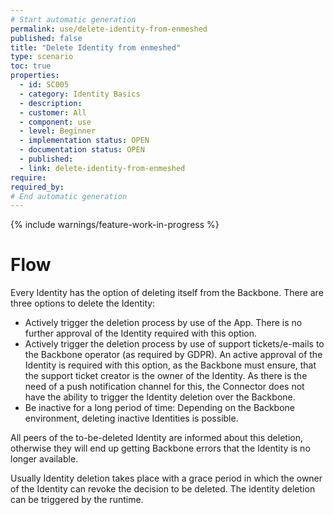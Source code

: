 ```yaml
---
# Start automatic generation
permalink: use/delete-identity-from-enmeshed
published: false
title: "Delete Identity from enmeshed"
type: scenario
toc: true
properties:
  - id: SC005
  - category: Identity Basics
  - description:
  - customer: All
  - component: use
  - level: Beginner
  - implementation status: OPEN
  - documentation status: OPEN
  - published:
  - link: delete-identity-from-enmeshed
require:
required_by:
# End automatic generation
---
```


{% include warnings/feature-work-in-progress %}

# Flow

Every Identity has the option of deleting itself from the Backbone. There are three options to delete the Identity:

- Actively trigger the deletion process by use of the App. There is no further approval of the Identity required with this option.
- Actively trigger the deletion process by use of support tickets/e-mails to the Backbone operator (as required by GDPR). An active approval of the Identity is required with this option, as the Backbone must ensure, that the support ticket creator is the owner of the Identity. As there is the need of a push notification channel for this, the Connector does not have the ability to trigger the Identity deletion over the Backbone.
- Be inactive for a long period of time: Depending on the Backbone environment, deleting inactive Identities is possible.

All peers of the to-be-deleted Identity are informed about this deletion, otherwise they will end up getting Backbone errors that the Identity is no longer available.

Usually Identity deletion takes place with a grace period in which the owner of the Identity can revoke the decision to be deleted. The identity deletion can be triggered by the runtime.
